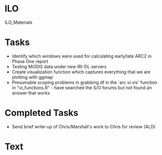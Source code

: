 ILO
===

ILO_Materials


Tasks 
=== 
* Identify which windows were used for calculating early/late ARC2 in Phase One report 
* Testing MODIS data under new IRI-DL servers
* Create visualization function which captures everything that we are plotting with ggmap 
* Presumable scoping problems in grabbing df in the `arc.vi.vis' function in "vi_functions.R" - have searched the S/O forums but not found an answer that works

Completed Tasks
=== 
* Send brief write-up of Chris/Marshall's work to Chris for review (ALD) 



Text
===

<insert example here>  
